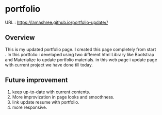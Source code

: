 # portfolio

 URL : https://lamashree.github.io/portfolio-update// 
## Overview
This is my updated portfolio page. I created this page completely from start . In this portfolio i developed using two different html Library like Bootstrap and Materialize to update portfolio materials. in this web page i update page with current project we have done till today.

## Future improvement
1. keep up-to-date with current contents.
2. More improvization in page looks and smoothness.
3. link update resume with portfolio.
4. more responsive.
